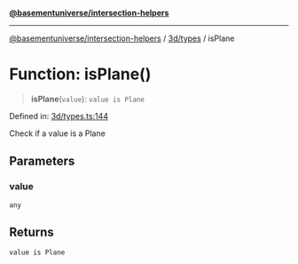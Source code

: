 [**@basementuniverse/intersection-helpers**](../../../README.md)

***

[@basementuniverse/intersection-helpers](../../../README.md) / [3d/types](../README.md) / isPlane

# Function: isPlane()

> **isPlane**(`value`): `value is Plane`

Defined in: [3d/types.ts:144](https://github.com/basementuniverse/intersection-helpers/blob/f22d1cffe16ecb68b4b29b8331edc08e3635d16c/src/3d/types.ts#L144)

Check if a value is a Plane

## Parameters

### value

`any`

## Returns

`value is Plane`
